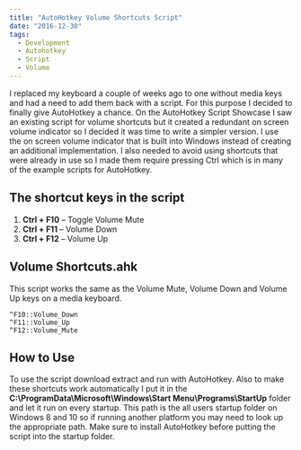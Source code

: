 ```yaml
---
title: "AutoHotkey Volume Shortcuts Script"
date: "2016-12-30"
tags:
  - Development
  - Autohotkey
  - Script
  - Volume
---
```


I replaced my keyboard a couple of weeks ago to one without media keys and had a need to add them back with a script. For this purpose I decided to finally give AutoHotkey a chance. On the AutoHotkey Script Showcase I saw an existing script for volume shortcuts but it created a redundant on screen volume indicator so I decided it was time to write a simpler version. I use the on screen volume indicator that is built into Windows instead of creating an additional implementation. I also needed to avoid using shortcuts that were already in use so I made them require pressing Ctrl which is in many of the example scripts for AutoHotkey.

## The shortcut keys in the script

1. **Ctrl + F10** &#8211; Toggle Volume Mute
2. **Ctrl + F11** &#8211; Volume Down
3. **Ctrl + F12** &#8211; Volume Up

## **Volume Shortcuts.ahk**

This script works the same as the Volume Mute, Volume Down and Volume Up keys on a media keyboard.

```ahk
^F10::Volume_Down
^F11::Volume_Up
^F12::Volume_Mute
```

## How to Use

To use the script download extract and run with AutoHotkey. Also to make these shortcuts work automatically I put it in the **C:\ProgramData\Microsoft\Windows\Start Menu\Programs\StartUp** folder and let it run on every startup. This path is the all users startup folder on Windows 8 and 10 so if running another platform you may need to look up the appropriate path. Make sure to install AutoHotkey before putting the script into the startup folder.

&nbsp;
